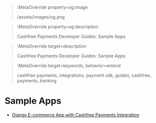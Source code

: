 > :MetaOverride property=og:image
>
> /assets/images/og.png

> :MetaOverride property=og:description
>
> Cashfree Payments Developer Guides: Sample Apps

> :MetaOverride target=description
>
> Cashfree Payments Developer Guides: Sample Apps

> :MetaOverride target=keywords, behavior=extend
>
> cashfree payments, integrations, payment sdk, guides, cashfree, payments, banking

# Sample Apps

- [Django E-commerce App with Cashfree Payments Integration](https://github.com/cashfree/guides/tree/main/sample-apps/django-pg)
